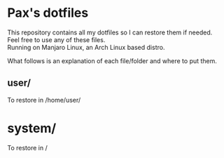 # Pax's dotfiles

This repository contains all my dotfiles so I can restore them if needed.<br/>
Feel free to use any of these files.<br/>
Running on Manjaro Linux, an Arch Linux based distro.<br/>

What follows is an explanation of each file/folder and where to put them.<br/>

## user/
To restore in /home/user/ <br/>

# system/
To restore in / <br/>
